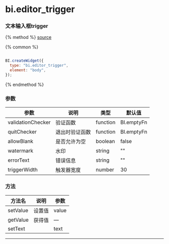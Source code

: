 # bi.editor_trigger

### 文本输入框trigger

{% method %}
[source](https://jsfiddle.net/fineui/8ttm4g1u/)

{% common %}
```javascript

BI.createWidget({
  type: "bi.editor_trigger",
  element: "body",
});

```

{% endmethod %}



### 参数

| 参数                | 说明      | 类型       | 默认值        |
| ----------------- | ------- | -------- | ---------- |
| validationChecker | 验证函数    | function | BI.emptyFn |
| quitChecker       | 退出时验证函数 | function | BI.emptyFn |
| allowBlank        | 是否允许为空  | boolean  | false      |
| watermark         | 水印      | string   | ""         |
| errorText         | 错误信息    | string   | ""         |
| triggerWidth      | 触发器宽度   | number   | 30         |



### 方法

| 方法名      | 说明   | 参数    |
| -------- | ---- | ----- |
| setValue | 设置值  | value |
| getValue | 获得值  | —     |
| setText  |      | text  |

------

